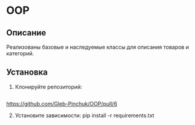 # OOP

## Описание

Реализованы базовые и наследуемые классы для описания товаров и категорий.

## Установка

1. Клонируйте репозиторий:

   ```bash
https://github.com/Gleb-Pinchuk/OOP/pull/6

2. Установите зависимости:
   pip install -r requirements.txt

